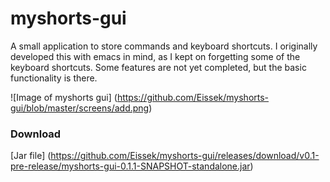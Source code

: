 # myshorts-gui   

A small application to store commands and keyboard shortcuts. I originally developed this with emacs in mind, as I kept on forgetting some of the  keyboard shortcuts.  Some features are not yet completed, but the basic functionality is there.  

![Image of myshorts gui] (https://github.com/Eissek/myshorts-gui/blob/master/screens/add.png)

### Download
[Jar file] (https://github.com/Eissek/myshorts-gui/releases/download/v0.1-pre-release/myshorts-gui-0.1.1-SNAPSHOT-standalone.jar)